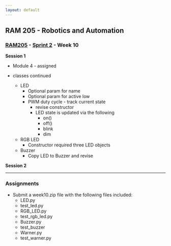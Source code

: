 ```yaml
---
layout: default
---
```


## RAM 205 - Robotics and Automation

### [RAM205](../../) - [Sprint 2](../) - Week 10

**Session 1**

- Module 4 - assigned

- classes continued
  - LED 
    - Optional param for name
    - Optional param for active low
    - PWM duty cycle - track current state
      - revise constructor
      - LED state is updated via the following
        - on()
        - off()
        - blink
        - dim
  - RGB LED
    - Constructor required three LED objects
  - Buzzer
    - Copy LED to Buzzer and revise

**Session 2**

<!-- - piRover classes - continued
  - LED, test_led
  - RGB_LED, test_rgb_led
  - Buzzer, test_buzzer
- Specifying data types for parameters
- Specifying data types for return values
- Warner as a class

- #### Sprint 2 is completed. P02 final assessment next week
  - Review on Tuesday
  - P02 assigned on Tuesday
  - *No Zoom class session on Thursday*
  - Submit P02 project file by end of the week
    - *Note:* You must zip and submit all class files along with solution files. No partial submissions will be graded. Please double-check your project file prior to submitting. -->

---

### Assignments

- Submit a week10.zip file with the following files included:
  - LED.py 
  - test_led.py
  - RGB_LED.py
  - test_rgb_led.py
  - Buzzer.py
  - test_buzzer
  - Warner.py
  - test_warner.py 
  